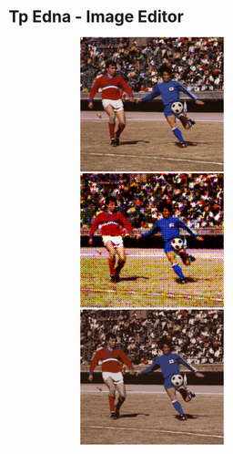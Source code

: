 # Tp Edna - Image Editor

<p align="center">
  <img src="generated_photos/soccer.png" width="50%" />
  <img src="generated_photos/soccer_halftone.png" width="50%" />
  <img src="generated_photos/soccer_kmeans.png" width="50%" />
</p>
